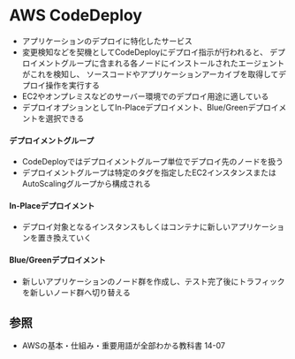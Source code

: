 # AWS CodeDeploy
- アプリケーションのデプロイに特化したサービス
- 変更検知などを契機としてCodeDeployにデプロイ指示が行われると、
  デプロイメントグループに含まれる各ノードにインストールされたエージェントがこれを検知し、
  ソースコードやアプリケーションアーカイブを取得してデプロイ操作を実行する
- EC2やオンプレミスなどのサーバー環境でのデプロイ用途に適している
- デプロイオプションとしてIn-Placeデプロイメント、Blue/Greenデプロイメントを選択できる

#### デプロイメントグループ
- CodeDeployではデプロイメントグループ単位でデプロイ先のノードを扱う
- デプロイメントグループは特定のタグを指定したEC2インスタンスまたはAutoScalingグループから構成される

#### In-Placeデプロイメント
- デプロイ対象となるインスタンスもしくはコンテナに新しいアプリケーションを置き換えていく

#### Blue/Greenデプロイメント
- 新しいアプリケーションのノード群を作成し、テスト完了後にトラフィックを新しいノード群へ切り替える

## 参照
- AWSの基本・仕組み・重要用語が全部わかる教科書 14-07
